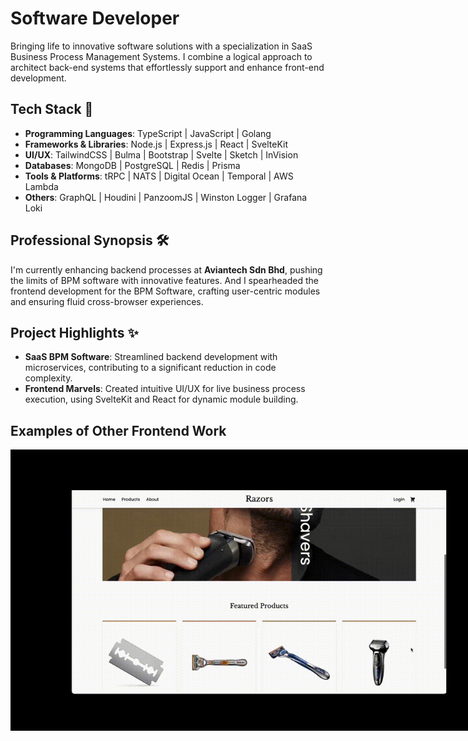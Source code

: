 # Software Developer

Bringing life to innovative software solutions with a specialization in SaaS Business Process Management Systems. I combine a logical approach to architect back-end systems that effortlessly support and enhance front-end development.

## Tech Stack 🚀

- **Programming Languages**: TypeScript | JavaScript | Golang
- **Frameworks & Libraries**: Node.js | Express.js | React | SvelteKit
- **UI/UX**: TailwindCSS | Bulma | Bootstrap | Svelte | Sketch | InVision
- **Databases**: MongoDB | PostgreSQL | Redis | Prisma
- **Tools & Platforms**: tRPC | NATS | Digital Ocean | Temporal | AWS Lambda
- **Others**: GraphQL | Houdini | PanzoomJS | Winston Logger | Grafana Loki

## Professional Synopsis 🛠️

I'm currently enhancing backend processes at **Aviantech Sdn Bhd**, pushing the limits of BPM software with innovative features.
And I spearheaded the frontend development for the BPM Software, crafting user-centric modules and ensuring fluid cross-browser experiences.

## Project Highlights ✨

- **SaaS BPM Software**: Streamlined backend development with microservices, contributing to a significant reduction in code complexity.
- **Frontend Marvels**: Created intuitive UI/UX for live business process execution, using SvelteKit and React for dynamic module building.

## Examples of Other Frontend Work
<a href="https://github.com/Crystal701/razors-ecommerce">
  <img src="https://github.com/Crystal701/Crystal701/blob/main/razor-compressed.gif" style="min-width:500px; max-width:800px;" >
</a>
